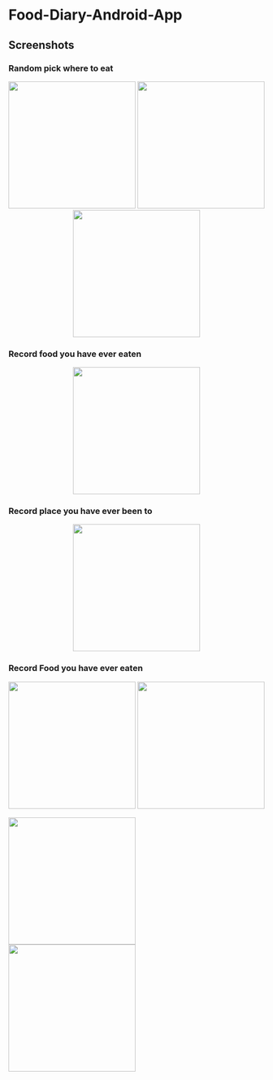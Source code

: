# Food-Diary-Android-App

## Screenshots

### Random pick where to eat
<p align="center">
  <img height="250" src="https://github.com/ChienKangLu/Food-Diary-Android-App/blob/master/Gift_to_W/app/src/main/res/drawable/s1_2.png" />
  <img height="250" src="https://github.com/ChienKangLu/Food-Diary-Android-App/blob/master/Gift_to_W/app/src/main/res/drawable/s2_2.png" />
  <img height="250" src="https://github.com/ChienKangLu/Food-Diary-Android-App/blob/master/Gift_to_W/app/src/main/res/drawable/s3_2.png" />
</p>

### Record food you have ever eaten
<p align="center">
  <img height="250" src="https://github.com/ChienKangLu/Food-Diary-Android-App/blob/master/Gift_to_W/app/src/main/res/drawable/s4_2.png" />
</p>

### Record place you have ever been to
<p align="center">
  <img height="250" src="https://github.com/ChienKangLu/Food-Diary-Android-App/blob/master/Gift_to_W/app/src/main/res/drawable/s5_2.png" />
</p>

### Record Food you have ever eaten
<p align="center">
  <img height="250" src="https://github.com/ChienKangLu/Food-Diary-Android-App/blob/master/Gift_to_W/app/src/main/res/drawable/s6_2.png" />
  <img height="250" src="https://github.com/ChienKangLu/Food-Diary-Android-App/blob/master/Gift_to_W/app/src/main/res/drawable/s9_2.png" />
</p>

<img height="250" src="https://github.com/ChienKangLu/Food-Diary-Android-App/blob/master/Gift_to_W/app/src/main/res/drawable/s7_2.png" />
<br/>
<img height="250" src="https://github.com/ChienKangLu/Food-Diary-Android-App/blob/master/Gift_to_W/app/src/main/res/drawable/s8_2.png" />
<br/>

